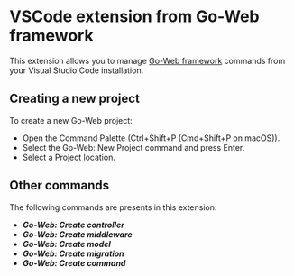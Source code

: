 # VSCode extension from Go-Web framework
This extension allows you to manage [Go-Web framework](https://github.com/RobyFerro/go-web) commands from your Visual Studio Code installation.

##  Creating a new project
To create a new Go-Web project:

- Open the Command Palette (Ctrl+Shift+P (Cmd+Shift+P on macOS)).
- Select the Go-Web: New Project command and press Enter.
- Select a Project location.

## Other commands
The following commands are presents in this extension:

- ***Go-Web: Create controller***
- ***Go-Web: Create middleware***
- ***Go-Web: Create model***
- ***Go-Web: Create migration***
- ***Go-Web: Create command***
